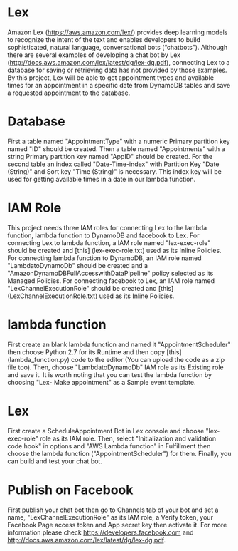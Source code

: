 # Lex
Amazon Lex (https://aws.amazon.com/lex/) provides deep learning models to recognize the intent of the text and enables developers to build sophisticated, natural language, conversational bots (“chatbots”). Although there are several examples of developing a chat bot by Lex (http://docs.aws.amazon.com/lex/latest/dg/lex-dg.pdf), connecting Lex to a database for saving or retrieving data has not provided by those examples. By this project, Lex will be able to get appointment types and available times for an appointment in a specific date from DynamoDB tables and save a requested appointment to the database.

# Database
First a table named "AppointmentType" with a numeric Primary partition key named "ID" should be created. Then a table named "Appointments" with a string Primary partition key named "AppID" should be created. For the second table an index called "Date-Time-index" with Partition Key "Date (String)" and Sort key "Time (String)" is necessary. This index key will be used for getting available times in a date in our lambda function.

# IAM Role
This project needs three IAM roles for connecting Lex to the lambda function, lambda function to DynamoDB and facebook to Lex.
For connecting Lex to lambda function, a IAM role named "lex-exec-role" should be created and [this] (lex-exec-role.txt) used as its Inline Policies. For connecting lambda function to DynamoDB, an IAM role named "LambdatoDynamoDb" should be created and a "AmazonDynamoDBFullAccesswithDataPipeline" policy selected as its Managed Policies. For connecting facebook to Lex, an IAM role named "LexChannelExecutionRole" should be created and [this] (LexChannelExecutionRole.txt) used as its Inline Policies.

# lambda function
First create an blank lambda function and named it "AppointmentScheduler" then choose Python 2.7 for its Runtime and then copy [this] (lambda_function.py) code to the editor (You can upload the code as a zip file too). Then, choose "LambdatoDynamoDb" IAM role as its Existing role and save it. It is worth noting that you can test the lambda function by choosing "Lex- Make appointment" as a Sample event template.

# Lex
First create a ScheduleAppointment Bot in Lex console and choose "lex-exec-role" role as its IAM role. Then, select "Initialization and validation code hook" in options and "AWS Lambda function" in Fulfillment then choose the lambda function ("AppointmentScheduler") for them. Finally, you can build and test your chat bot.

# Publish on Facebook
First publish your chat bot then go to Channels tab of your bot and set a name, "LexChannelExecutionRole" as its IAM role, a Verify token, your Facebook Page access token and App secret key then activate it. For more information please check https://developers.facebook.com and http://docs.aws.amazon.com/lex/latest/dg/lex-dg.pdf.
